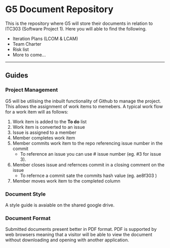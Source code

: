 # G5 Document Repository

This is the repository where G5 will store their documents in relation to ITC303 (Software Project 1). Here you will able to find the following.

- Iteration Plans (LCOM & LCAM)
- Team Charter
- Risk list
- More to come...

---

## Guides

### Project Management

G5 will be utilising the inbuilt functionality of Github to manage the project. This allows the assignment of work items to memebers. A typical work flow for a work item will as follows:

1. Work item is added to the **To do** list
2. Work item is converted to an issue
3. Issue is assigned to a member
4. Member completes work item
5. Member commits work item to the repo referencing issue number in the commit
    - To reference  an issue you can use # issue number (eg. #3 for issue 3). 
6. Member closes issue and refernces commit in a closing comment on the issue
    - To refernce a commit sate the commits hash value (eg. ae8f303 )
7. Member moves work item to the completed column

### Document Style

A style guide is avaiable on the shared google drive.

### Document Format

Submitted documents present better in PDF format. PDF is supported by web browsers meaning that a visitor will be able to view the document without downloading and opening with another application.

